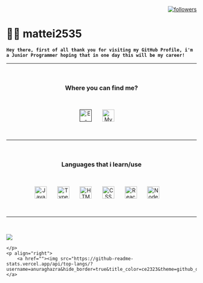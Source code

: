 <p align="right">
    <a href="https://github.com/mattei2535?tab=followers"><img alt="followers" title="Follow me on Github" src="https://custom-icon-badges.demolab.com/github/followers/mattei2535?color=ce2323&labelColor=8a1f1f&style=for-the-badge&logo=person-add&label=Follow&logoColor=white"/></a>
</p>

# 👨‍💻 mattei2535

**`Hey there, first of all thank you for visiting my GitHub Profile, i'm a Junior Programmer hoping that in one day this will be my career!`**

---

<br>

<h3 align="center">
  Where you can find me?
</h3>

<br>

<!-- SOCIAL LINKS -->

<p align="center">
  <a href=""><img width="32px" alt="E-mail" title="E-mail me" src="https://i.imgur.com/z4LMBBG.png"/></a>
  &#8287;&#8287;&#8287;&#8287;&#8287;
  <a href="https://discord.com/users/402503629963001857/" alt="My Discord Profile"><img width="32px" title="My Discord Profile" src="https://i.imgur.com/Z974ANd.png"/></a>
  &#8287;&#8287;&#8287;&#8287;&#8287;
</p>

<br>

---

<br>

<!-- PROGRAMMING LANGUAGES -->

<h3 align="center">
  Languages that i learn/use
</h3>

<br>
<p align="center">
  <a href="https://www.javascript.com"><img width="32px" alt="JavaScript" title="JavaScript" src="https://cdn.jsdelivr.net/gh/devicons/devicon/icons/javascript/javascript-plain.svg"/></a>
  &#8287;&#8287;&#8287;&#8287;&#8287;
  <a href="https://www.typescriptlang.org" alt="TypeScript"><img width="32px" title="TypeScript" src="https://cdn.jsdelivr.net/gh/devicons/devicon/icons/typescript/typescript-plain.svg"/></a>
    &#8287;&#8287;&#8287;&#8287;&#8287;
  <a href="https://html.spec.whatwg.org/multipage/"><img width="32px" alt="HTML" title="HTML" src="https://cdn.jsdelivr.net/gh/devicons/devicon/icons/html5/html5-plain.svg"/></a>
  &#8287;&#8287;&#8287;&#8287;&#8287;
  <a href="https://www.w3.org/Style/CSS/Overview.en.html" alt="CSS"><img width="32px" title="CSS" src="https://cdn.jsdelivr.net/gh/devicons/devicon/icons/css3/css3-plain.svg"/></a>   
  &#8287;&#8287;&#8287;&#8287;&#8287;
  <a href="https://reactjs.org"><img width="32px" alt="React" title="React" src="https://cdn.jsdelivr.net/gh/devicons/devicon/icons/react/react-original.svg"/></a>
  &#8287;&#8287;&#8287;&#8287;&#8287;
  <a href="https://nodejs.org/en/" alt="NodeJS"><img width="32px" title="NodeJS" src="https://cdn.jsdelivr.net/gh/devicons/devicon/icons/nodejs/nodejs-original.svg"/></a>    
  &#8287;&#8287;&#8287;&#8287;&#8287;    
</p>

<br>
<!-- ![Anurag's GitHub stats](https://github-readme-stats.vercel.app/api?username=mattei2535&show_icons=true&hide_border=true&title_color=ce2323&icon_color=ce2323&theme=github_dark)
[![Top Langs](https://github-readme-stats.vercel.app/api/top-langs/?username=anuraghazra&hide_border=true&title_color=ce2323&theme=github_dark&layout=compact)](https://github.com/anuraghazra/github-readme-stats) -->

---

<br>

<p align="left">
    <a href=""><img src="https://github-readme-stats.vercel.app/api?username=mattei2535&show_icons=true&hide_border=true&title_color=ce2323&icon_color=ce2323&theme=github_dark"/></a>

    </p>
    <p align="right">
        <a href=""><img src="https://github-readme-stats.vercel.app/api/top-langs/?username=anuraghazra&hide_border=true&title_color=ce2323&theme=github_dark&layout=compact"/></a>
</p>
